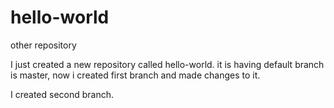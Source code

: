 # hello-world
other repository

I just created a new repository called hello-world.
it is having default branch is master,
now i created first branch and made changes to it.

I created second branch.
